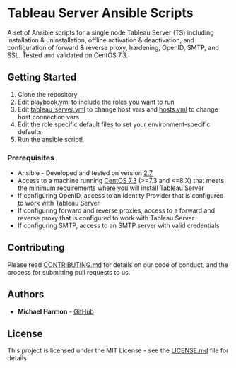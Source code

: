 # Tableau Server Ansible Scripts

 A set of Ansible scripts for a single node Tableau Server (TS) including installation & uninstallation, offline activation & deactivation, and configuration of forward & reverse proxy, hardening, OpenID, SMTP, and SSL. Tested and validated on CentOS 7.3.

## Getting Started

1. Clone the repository
2. Edit [playbook.yml](playbook.yml) to include the roles you want to run
3. Edit [tableau_server.yml](inventory/host_vars/tableau_server.yml) to change host vars and [hosts.yml](inventory/hosts.yml) to change host connection vars
4. Edit the role specific default files to set your environment-specific defaults
5. Run the ansible script!

### Prerequisites

* Ansible - Developed and tested on version [2.7](https://docs.ansible.com/ansible/2.7/installation_guide/intro_installation.html)
* Access to a machine running [CentOS 7.3](http://mirror.centos.org/centos/7/) (>=7.3 and <=8.X) that meets the [minimum requirements](https://help.tableau.com/current/server-linux/en-us/server_hardware_min.htm) where you will install Tableau Server
* If configuring OpenID, access to an Identity Provider that is configured to work with Tableau Server
* If configuring forward and reverse proxies, access to a forward and reverse proxy that is configured to work with Tableau Server
* If configuring SMTP, access to an SMTP server with valid credentials

## Contributing

Please read [CONTRIBUTING.md](https://gist.github.com/MHarmony/eaffc76b00fe76599135951d4ba9c07b) for details on our code of conduct, and the process for submitting pull requests to us.

## Authors

* **Michael Harmon** - [GitHub](https://github.com/MHarmony)

## License

This project is licensed under the MIT License - see the [LICENSE.md](LICENSE.md) file for details
